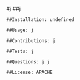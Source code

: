 #j
    ##j


    ##Installation: undefined

    ##Usage: j

    ##Contributions: j

    ##Tests: j

    ##Questions: j j

    ##License: APACHE
